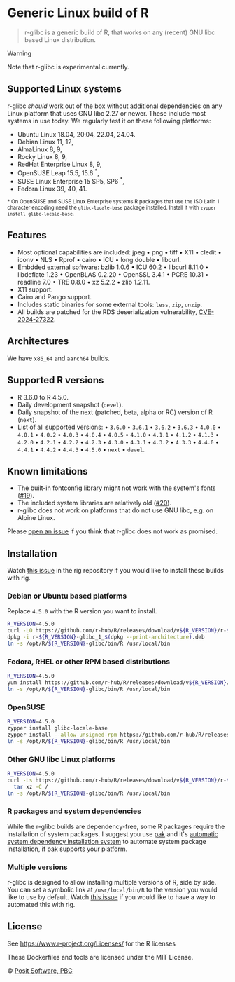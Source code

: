 # Generic Linux build of R

> r-glibc is a generic build of R, that works on any (recent) GNU libc
> based Linux distribution.

> [!WARNING]
> Note that r-glibc is experimental currently.

## Supported Linux systems

r-glibc _should_ work out of the box without additional dependencies
on any Linux platform that uses GNU libc 2.27 or newer.
These include most systems in use today. We regularly test it on these
following platforms:

* Ubuntu Linux 18.04, 20.04, 22.04, 24.04.
* Debian Linux 11, 12,
* AlmaLinux 8, 9,
* Rocky Linux 8, 9,
* RedHat Enterprise Linux 8, 9,
* OpenSUSE Leap 15.5, 15.6 <sup>*</sup>,
* SUSE Linux Enterprise 15 SP5, SP6 <sup>*</sup>,
* Fedora Linux 39, 40, 41.

<small>
* On OpenSUSE and SUSE Linux Enterprise systems R packages that use the
ISO Latin 1 character encoding need the
<code><span>glibc-locale-base</span></code> package installed.
Install it with <code><span>zypper install glibc-locale-base</span></code>.
</small>

## Features

* Most optional capabilities are included:
  jpeg • png • tiff • X11 • cledit • iconv • NLS • Rprof • cairo •
  ICU • long double • libcurl.
* Embdded external software:
  bzlib 1.0.6 • ICU 60.2 • libcurl 8.11.0 • libdeflate 1.23 •
  OpenBLAS 0.2.20 • OpenSSL 3.4.1 • PCRE 10.31 • readline 7.0 •
  TRE 0.8.0 • xz 5.2.2 • zlib 1.2.11.
* X11 support.
* Cairo and Pango support.
* Includes static binaries for some external tools: `less`, `zip`, `unzip`.
* All builds are patched for the RDS deserialization vulnerability,
  [CVE-2024-27322](https://www.cve.org/CVERecord?id=CVE-2024-27322).

## Architectures

We have `x86_64` and `aarch64` builds.

## Supported R versions

* R 3.6.0 to R 4.5.0.
* Daily development snapshot (`devel`).
* Daily snapshot of the next (patched, beta, alpha or RC) version of
  R (`next`).
* List of all supported versions:
  • `3.6.0` • `3.6.1` • `3.6.2` • `3.6.3`
  • `4.0.0` • `4.0.1` • `4.0.2` • `4.0.3` • `4.0.4` • `4.0.5`
  • `4.1.0` • `4.1.1` • `4.1.2` • `4.1.3`
  • `4.2.0` • `4.2.1` • `4.2.2` • `4.2.3`
  • `4.3.0` • `4.3.1` • `4.3.2` • `4.3.3`
  • `4.4.0` • `4.4.1` • `4.4.2` • `4.4.3`
  • `4.5.0`
  • `next` • `devel`.

## Known limitations

* The built-in fontconfig library might not work with the system's
  fonts ([#19](https://github.com/r-hub/r-glibc/issues/19)).
* The included system libraries are relatively old ([#20](
  https://github.com/r-hub/r-glibc/issues/20)).
* r-glibc does not work on platforms that do not use GNU libc, e.g. on
  Alpine Linux.

Please [open an issue](https://github.com/r-hub/r-glibc/issues) if you
think that r-glibc does not work as promised.

## Installation

Watch [this issue](https://github.com/r-lib/rig/issues/258) in the
rig repository if you would like to install these builds with rig.

### Debian or Ubuntu based platforms

Replace `4.5.0` with the R version you want to install.

```sh
R_VERSION=4.5.0
curl -LO https://github.com/r-hub/R/releases/download/v${R_VERSION}/r-${R_VERSION}-glibc_1_$(dpkg --print-architecture).deb
dpkg -i r-${R_VERSION}-glibc_1_$(dpkg --print-architecture).deb
ln -s /opt/R/${R_VERSION}-glibc/bin/R /usr/local/bin
```

### Fedora, RHEL or other RPM based distributions

```sh
R_VERSION=4.5.0
yum install https://github.com/r-hub/R/releases/download/v${R_VERSION}/R-${R_VERSION}-glibc-1-1.$(uname -m).rpm
ln -s /opt/R/${R_VERSION}-glibc/bin/R /usr/local/bin
```

### OpenSUSE

```sh
R_VERSION=4.5.0
zypper install glibc-locale-base
zypper install --allow-unsigned-rpm https://github.com/r-hub/R/releases/download/v${R_VERSION}/R-${R_VERSION}-glibc-1-1.$(uname -m).rpm
ln -s /opt/R/${R_VERSION}-glibc/bin/R /usr/local/bin
```

### Other GNU libc Linux platforms

```sh
R_VERSION=4.5.0
curl -Ls https://github.com/r-hub/R/releases/download/v${R_VERSION}/r-${R_VERSION}-glibc-$(uname -m).tar.gz |
  tar xz -C /
ln -s /opt/R/${R_VERSION}-glibc/bin/R /usr/local/bin
```

### R packages and system dependencies

While the r-glibc builds are dependency-free, some R packages require
the installation of system packages. I suggest you use [pak](
  https://pak.r-lib.org) and it's [automatic system dependency installation
system](https://pak.r-lib.org/reference/sysreqs.html) to automate system
package installation, if pak supports your platform.

### Multiple versions

r-glibc is designed to allow installing multiple versions of R, side by
side. You can set a symbolic link at `/usr/local/bin/R` to the version
you would like to use by default. Watch [this issue](
  https://github.com/r-lib/rig/issues/258) if you would like to have a
way to automated this with rig.

## License

See <https://www.r-project.org/Licenses/> for the R licenses

These Dockerfiles and tools are licensed under the MIT License.

© [Posit Software, PBC](https://posit.co/)
